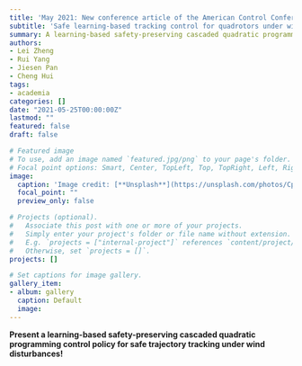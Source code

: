 ```yaml
---
title: 'May 2021: New conference article of the American Control Conference.'
subtitle: 'Safe learning-based tracking control for quadrotors under wind disturbances'
summary: A learning-based safety-preserving cascaded quadratic programming control policy for safe trajectory tracking under wind disturbances. 
authors:
- Lei Zheng
- Rui Yang
- Jiesen Pan
- Cheng Hui
tags:
- academia
categories: []
date: "2021-05-25T00:00:00Z"
lastmod: ""
featured: false
draft: false

# Featured image
# To use, add an image named `featured.jpg/png` to your page's folder.
# Focal point options: Smart, Center, TopLeft, Top, TopRight, Left, Right, BottomLeft, Bottom, BottomRight
image:
  caption: 'Image credit: [**Unsplash**](https://unsplash.com/photos/CpkOjOcXdUY)'
  focal_point: ""
  preview_only: false

# Projects (optional).
#   Associate this post with one or more of your projects.
#   Simply enter your project's folder or file name without extension.
#   E.g. `projects = ["internal-project"]` references `content/project/deep-learning/index.md`.
#   Otherwise, set `projects = []`.
projects: []

# Set captions for image gallery.
gallery_item:
- album: gallery
  caption: Default
  image:
---
```


**Present a learning-based safety-preserving cascaded quadratic programming control policy for safe trajectory tracking under wind disturbances!**